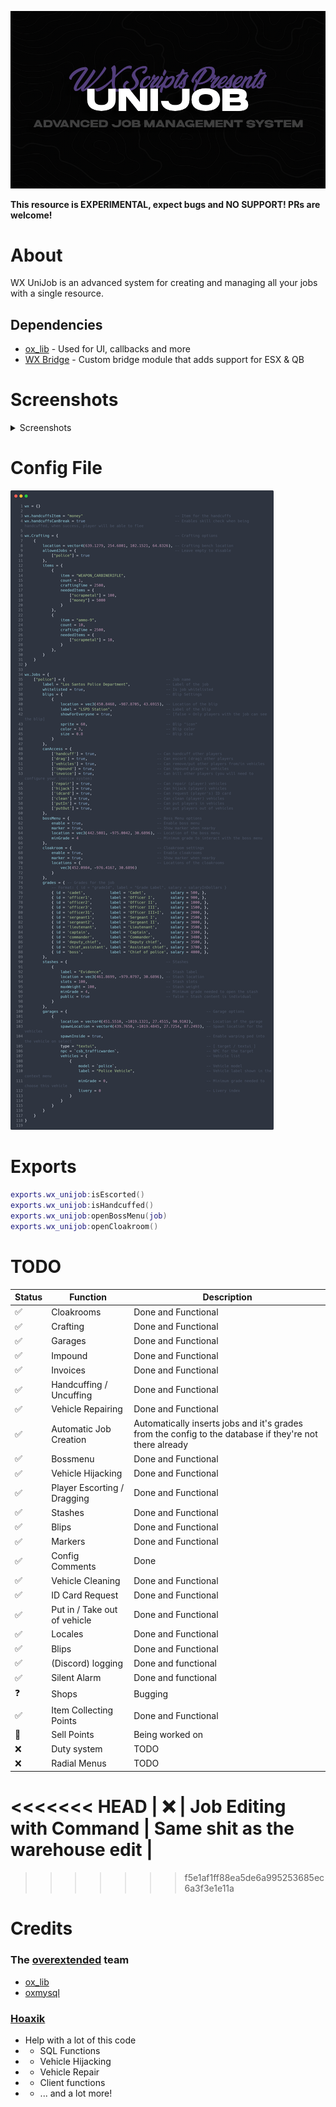 ![banner](./.assets/unijob.png)

**This resource is EXPERIMENTAL, expect bugs and NO SUPPORT! PRs are welcome!**

# About

WX UniJob is an advanced system for creating and managing all your jobs with a single resource.
## Dependencies
* [ox_lib](https://github.com/overextended/ox_lib) - Used for UI, callbacks and more
* [WX Bridge](https://github.com/nwvh/wx_bridge) - Custom bridge module that adds support for ESX & QB

# Screenshots
<details>
<summary>Screenshots</summary>
<br>

![unijob-screenshot](./.assets/image-1.png)
![unijob-screenshot](./.assets/image-2.png)
![unijob-screenshot](./.assets/image-3.png)
![unijob-screenshot](./.assets/image-4.png)
![unijob-screenshot](./.assets/image-5.png)
![unijob-screenshot](./.assets/image-6.png)
![unijob-screenshot](./.assets/image-7.png)
![unijob-screenshot](./.assets/image-8.png)
![unijob-screenshot](./.assets/image-9.png)
![unijob-screenshot](./.assets/silentalarm.png)
</details>

# Config File
![unijob-config](./.assets/configfile.png)

# Exports
```lua
exports.wx_unijob:isEscorted()
exports.wx_unijob:isHandcuffed()
exports.wx_unijob:openBossMenu(job)
exports.wx_unijob:openCloakroom()
```

# TODO

| Status | Function                     | Description                                                                                             |
| ------ | ---------------------------- | ------------------------------------------------------------------------------------------------------- |
| ✅      | Cloakrooms                   | Done and Functional                                                                                     |
| ✅      | Crafting                     | Done and Functional                                                                                     |
| ✅      | Garages                      | Done and Functional                                                                                     |
| ✅      | Impound                      | Done and Functional                                                                                     |
| ✅      | Invoices                     | Done and Functional                                                                                     |
| ✅      | Handcuffing / Uncuffing      | Done and Functional                                                                                     |
| ✅      | Vehicle Repairing            | Done and Functional                                                                                     |
| ✅      | Automatic Job Creation       | Automatically inserts jobs and it's grades from the config to the database if they're not there already |
| ✅      | Bossmenu                     | Done and Functional                                                                                     |
| ✅      | Vehicle Hijacking            | Done and Functional                                                                                     |
| ✅      | Player Escorting / Dragging  | Done and Functional                                                                                     |
| ✅      | Stashes                      | Done and Functional                                                                                     |
| ✅      | Blips                        | Done and Functional                                                                                     |
| ✅      | Markers                      | Done and Functional                                                                                     |
| ✅      | Config Comments              | Done                                                                                                    |
| ✅      | Vehicle Cleaning             | Done  and Functional                                                                                    |
| ✅      | ID Card Request              | Done  and Functional                                                                                    |
| ✅      | Put in / Take out of vehicle | Done  and Functional                                                                                    |
| ✅      | Locales                      | Done and Functional                                                                                     |
| ✅      | Blips                        | Done and Functional                                                                                     |
| ✅      | (Discord) logging            | Done and functional                                                                                     |
| ✅      | Silent Alarm                 | Done and functional                                                                                     |
| ❓      | Shops                        | Bugging                                                                                                 |
| ✅      | Item Collecting Points       | Done and Functional                                                                                     |
| 🔧      | Sell Points                  | Being worked on                                                                                         |
| ❌      | Duty system                  | TODO                                                                                                    |
| ❌      | Radial Menus                 | TODO                                                                                                    |
<<<<<<< HEAD
| ❌      | Job Editing with Command     | Same shit as the warehouse edit                                                                         |
=======
>>>>>>> f5e1af1ff88ea5de6a995253685ec6a3f3e1e11a

# Credits

### The [overextended](https://overextended.dev) team
* [ox_lib](https://github.com/overextended/ox_lib)
* [oxmysql](https://github.com/overextended/oxmysql)

### [Hoaxik](https://github.com/hoaxik)
* Help with a lot of this code
* * SQL Functions
* * Vehicle Hijacking
* * Vehicle Repair
* * Client functions
* * ... and a lot more!